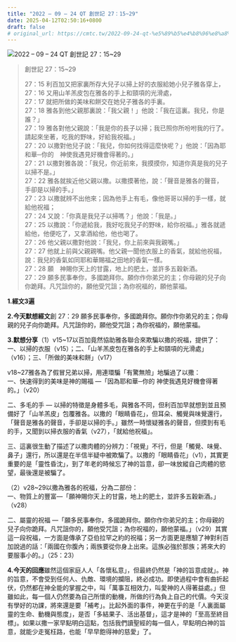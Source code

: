 ```yaml
---
title: "2022 – 09 – 24 QT 創世記 27：15~29"
date: 2025-04-12T02:50:16+0800
draft: false
# original_url: https://cmtc.tw/2022-09-24-qt-%e5%89%b5%e4%b8%96%e8%a8%98-27%ef%bc%9a1529
---
```


![2022 – 09 – 24 QT 創世記 27：15~29](/images/qt.jpg  "2022 – 09 – 24 QT 創世記 27：15~29")

> 創世記 27：15~29
>
> 27：15 利百加又把家裏所存大兒子以掃上好的衣服給她小兒子雅各穿上，  
> 27：16 又用山羊羔皮包在雅各的手上和頸項的光滑處，  
> 27：17 就把所做的美味和餅交在她兒子雅各的手裏。  
> 27：18 雅各到他父親那裏說：「我父親！」他說：「我在這裏。我兒，你是誰？」  
> 27：19 雅各對他父親說：「我是你的長子以掃；我已照你所吩咐我的行了。請起來坐著，吃我的野味，好給我祝福。」  
> 27：20 以撒對他兒子說：「我兒，你如何找得這麼快呢？」他說：「因為耶和華─你的　神使我遇見好機會得著的。」  
> 27：21 以撒對雅各說：「我兒，你近前來，我摸摸你，知道你真是我的兒子以掃不是。」  
> 27：22 雅各就挨近他父親以撒。以撒摸著他，說：「聲音是雅各的聲音，手卻是以掃的手。」  
> 27：23 以撒就辨不出他來；因為他手上有毛，像他哥哥以掃的手一樣，就給他祝福；  
> 27：24 又說：「你真是我兒子以掃嗎？」他說：「我是。」  
> 27：25 以撒說：「你遞給我，我好吃我兒子的野味，給你祝福。」雅各就遞給他，他便吃了，又拿酒給他，他也喝了。  
> 27：26 他父親以撒對他說：「我兒，你上前來與我親嘴。」  
> 27：27 他就上前與父親親嘴。他父親一聞他衣服上的香氣，就給他祝福，說：我兒的香氣如同耶和華賜福之田地的香氣一樣。  
> 27：28 願　神賜你天上的甘露，地上的肥土，並許多五穀新酒。  
> 27：29 願多民事奉你，多國跪拜你。願你作你弟兄的主；你母親的兒子向你跪拜。凡咒詛你的，願他受咒詛；為你祝福的，願他蒙福。

**1.經文3遍**

**2.今天默想經文**創 27：29 願多民事奉你，多國跪拜你。願你作你弟兄的主；你母親的兒子向你跪拜。凡咒詛你的，願他受咒詛；為你祝福的，願他蒙福。

**3.默想分享**（1）v15~17以百加竟然協助雅各聯合來欺騙以撒的祝福，提供了：一、以掃的衣服（v15）；二、「山羊羔皮包在雅各的手上和頸項的光滑處」（v16）；三、「所做的美味和餅」（v17）

v18~27雅各為了假冒兄弟以掃，用連環騙「有驚無險」地騙過了以撒：  
一、快速得到的美味是神的賜福 —「因為耶和華─你的 神使我遇見好機會得著的。」（v20）

二、多毛的手 — 以掃的特徵是身體多毛，與雅各不同，但利百加早就想到並且預備好了「山羊羔皮」包覆雅各。以撒的「眼睛昏花」，但耳朵、觸覺與味覺還行，「聲音是雅各的聲音，手卻是以掃的手。」雖然一時懷疑雅各的聲音，但摸到有毛的手，又聞到以掃衣服的香氣（v27），「就給他祝福」。

三、這裏很生動了描述了以撒肉體的分辨力：「視覺」不行，但是「觸覺、味覺、鼻子」還行，所以還是在半信半疑中被欺騙了。以撒的「眼睛昏花」（v1），其實更重要的是「靈性昏沈」，到了年老的時候忘了神的旨意，卻一味放縱自己肉體的慾望，最後還是被騙了。

（2）v28~29以撒為雅各的祝福，分為二部份：  
一、物質上的豐富—「願神賜你天上的甘露，地上的肥土，並許多五穀新酒。」（v28）

二、屬靈的祝福 —「願多民事奉你，多國跪拜你。願你作你弟兄的主；你母親的兒子向你跪拜。凡咒詛你的，願他受咒詛；為你祝福的，願他蒙福。」（v29）其實這一段祝福，一方面是傳承了亞伯拉罕之約的祝福；另一方面更是應驗了神對利百加說過的話：「兩國在你腹內；兩族要從你身上出來。這族必強於那族；將來大的要服事小的。」（25：23）

**4.今天的回應**雖然這個家庭人人「各懷私意」，但最終仍然是「神的旨意成就」。神的旨意，不會受到任何人、仇敵、環境的攔阻，終必成功。即使過程中會有曲折起伏，仍然都在神全能的掌握之中，叫「萬事互相效力，叫愛神的人得著益處。」但雖如此，每一個人仍然要為自己所懷的動機，所做的行為負上自己的代價。今天沒有學好的功課，將來還是要「補考」。比起外面的事件，神更在乎的是「人裏面屬靈的生命、動機與態度」，是否「多結果子、活出基督」，這才是神的「至高至終目標」。如果以撒一家早點明白這點，包括我們讀聖經的每一個人，早點明白神的旨意，就能少走冤枉路，也能「早早飽得神的慈愛」了。